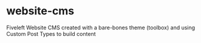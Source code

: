 website-cms
===========

Fiveleft Website CMS created with a bare-bones theme (toolbox) and using Custom Post Types to build content
